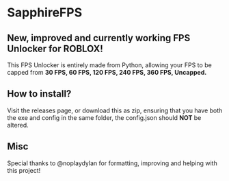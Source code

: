 # SapphireFPS
## New, improved and currently working FPS Unlocker for ROBLOX!

This FPS Unlocker is entirely made from Python, allowing your FPS to be capped from **30 FPS, 60 FPS, 120 FPS, 240 FPS, 360 FPS, Uncapped.**

## How to install?
Visit the releases page, or download this as zip, ensuring that you have both the exe and config in the same folder, the config.json should **NOT** be altered.

## Misc
Special thanks to @noplaydylan for formatting, improving and helping with this project!
